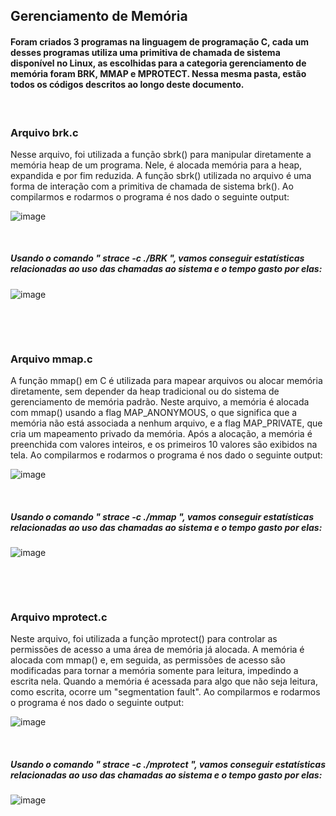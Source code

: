 
## Gerenciamento de Memória

 #### Foram criados 3 programas na linguagem de programação C, cada um desses programas utiliza uma primitiva de chamada de sistema disponível no Linux, as escolhidas para a categoria gerenciamento de memória foram BRK, MMAP e MPROTECT. Nessa mesma pasta, estão todos os códigos descritos ao longo deste documento.
<p>&nbsp;</p>

 ### Arquivo brk.c 

   Nesse arquivo, foi utilizada a função sbrk() para manipular diretamente a memória heap de um programa. Nele, é alocada memória para a heap, expandida e por fim reduzida. A função sbrk() utilizada no arquivo é uma forma de interação com a primitiva de chamada de sistema brk(). Ao compilarmos e rodarmos o programa é nos dado o seguinte output:


 ![image](https://github.com/user-attachments/assets/be68c1bd-0565-4d21-9c69-ef12cd472deb)
 
 <p>&nbsp;</p>
 
 ##### Usando o comando " strace -c ./BRK ", vamos conseguir estatísticas relacionadas ao uso das chamadas ao sistema e o tempo gasto por elas: 


![image](https://github.com/user-attachments/assets/949c795b-79ee-4c3d-99c0-47bdb62f6828)

<p>&nbsp;</p>
<p>&nbsp;</p>

 ### Arquivo mmap.c 
 
  A função mmap() em C é utilizada para mapear arquivos ou alocar memória diretamente, sem depender da heap tradicional ou do sistema de gerenciamento de memória padrão. Neste arquivo, a memória é alocada com mmap() usando a flag MAP_ANONYMOUS, o que significa que a memória não está associada a nenhum arquivo, e a flag MAP_PRIVATE, que cria um mapeamento privado da memória. Após a alocação, a memória é preenchida com valores inteiros, e os primeiros 10 valores são exibidos na tela. Ao compilarmos e rodarmos o programa é nos dado o seguinte output:


![image](https://github.com/user-attachments/assets/1155a2bc-c22f-48c9-bccb-6d285224a294)

<p>&nbsp;</p>

 ##### Usando o comando " strace -c ./mmap ", vamos conseguir estatísticas relacionadas ao uso das chamadas ao sistema e o tempo gasto por elas: 
 
![image](https://github.com/user-attachments/assets/f277f17f-2bcb-4fdf-b88e-988d31a96262)

<p>&nbsp;</p>
<p>&nbsp;</p>

 ### Arquivo mprotect.c
 
  Neste arquivo, foi utilizada a função mprotect() para controlar as permissões de acesso a uma área de memória já alocada. A memória é alocada com mmap() e, em seguida, as permissões de acesso são modificadas para tornar a memória somente para leitura, impedindo a escrita nela. Quando a memória é acessada para algo que não seja leitura, como escrita, ocorre um "segmentation fault". Ao compilarmos e rodarmos o programa é nos dado o seguinte output:

 ![image](https://github.com/user-attachments/assets/e9dad229-843f-43d5-aeee-cc0d276f310e)

 <p>&nbsp;</p>

 ##### Usando o comando " strace -c ./mprotect ", vamos conseguir estatísticas relacionadas ao uso das chamadas ao sistema e o tempo gasto por elas: 

![image](https://github.com/user-attachments/assets/6f771361-f1da-4065-a55a-eb5b60e285fb)



